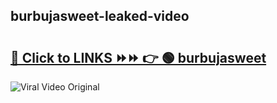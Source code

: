 
 ## burbujasweet-leaked-video 

# <h2><a href="https://clipsfans.com/burbujasweet&ref=git">🔗 Click to LINKS ⏩⏩ 👉 🟢 burbujasweet </a></h2>

<a href="https://clipsfans.com/burbujasweet&ref=git" rel="nofollow" data-target="animated-image.originalLink"><img src="https://i.ibb.co.com/xMMVF88/686577567.gif" alt="Viral Video Original" style="max-width: 100%; display: inline-block;" data-target="animated-image.originalImage"></a>
